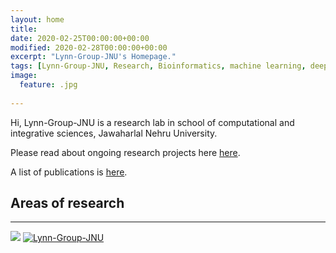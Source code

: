 ```yaml
---
layout: home
title: 
date: 2020-02-25T00:00:00+00:00
modified: 2020-02-28T00:00:00+00:00
excerpt: "Lynn-Group-JNU's Homepage."
tags: [Lynn-Group-JNU, Research, Bioinformatics, machine learning, deep learning, home]
image:
  feature: .jpg
 
---
```

 

Hi, Lynn-Group-JNU is a research lab in school of computational and integrative sciences, Jawaharlal Nehru University.






Please read about ongoing research projects here [here](https://Lynn-Group-JNU.github.io/research/).

A list of publications is [here](https://Lynn-Group-JNU.github.io/publications/).



## Areas of research









--------------------------------------------------------------------------------------------------------------------------------------
[<img src="https://img.shields.io/badge/LinkedIn-blue?style=flat&logo=linkedin&labelColor=black"/>](https://www.linkedin.com/in//)
[<img src="https://img.shields.io/badge/GitHub-black?style=flat&logo=github" alt="Lynn-Group-JNU"/>](https://github.com/Lynn-Group-JNU)





